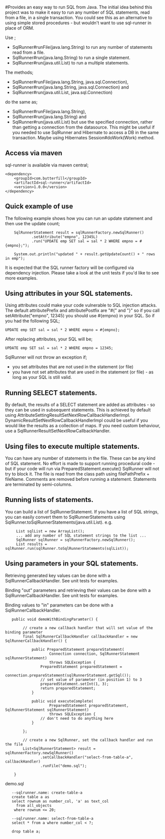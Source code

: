 #Provides an easy way to run SQL from Java.
The initial idea behind this project was to make it easy to run any number of SQL statements, read from a file, in a single transaction. You could see this as an alternative to using simple stored procedures - but wouldn't want to use sql-runner in place of ORM.

Use ;
* SqlRunner#runFile(java.lang.String) to run any number of statements read from a file.
* SqlRunner#run(java.lang.String) to run a single statement.
* SqlRunner#run(java.util.List) to run a multiple statements.
 
The methods;
* SqlRunner#runFile(java.lang.String, java.sql.Connection),
* SqlRunner#run(java.lang.String, java.sql.Connection) and
* SqlRunner#run(java.util.List, java.sql.Connection)

do the same as;
* SqlRunner#runFile(java.lang.String),
* SqlRunner#run(java.lang.String) and
* SqlRunner#run(java.util.List)
but use the specified connection, rather than getting a connection from the datasource. This might be useful if you needed to use SqlRunner and Hibernate to access a DB in the same transaction. Maybe using Hibernates Session#doWork(Work) method.

## Access via maven
sql-runner is available via maven central;
```
<dependency>
    <groupId>com.butterfill</groupId>
    <artifactId>sql-runner</artifactId>
    <version>1.0.0</version>
</dependency>
```

## Quick example of use
The following example shows how you can run an update statement and then use the update count;
```
    SqlRunnerStatement result = sqlRunnerFactory.newSqlRunner()
            .setAttribute("empno", 12345L)
            .run("UPDATE emp SET sal = sal * 2 WHERE empno = #{empno};");

    System.out.println("updated " + result.getUpdateCount() + " rows in emp");
```
It is expected that the SQL runner factory will be configured via dependency injection. 
Please take a look at the unit tests if you'd like to see more examples.

## Using attributes in your SQL statements.
Using attributes could make your code vulnerable to SQL injection attacks. 
The default attributePrefix and attributePostfix are "#{" and "}" so if you call setAttribute("empno", 12345) you should 
use #{empno} in your SQL. So if you had the following SQL;
```
UPDATE emp SET sal = sal * 2 WHERE empno = #{empno};
```
After replacing attributes, your SQL will be;
```
UPDATE emp SET sal = sal * 2 WHERE empno = 12345;
```
SqlRunner will not throw an exception if;
* you set attributes that are not used in the statement (or file)
* you have not set attributes that are used in the statement (or file) - as long as your SQL is still valid.

## Running SELECT statements.
By default, the results of a SELECT statement are added as attributes - so they can be used in subsequent statements. 
This is achieved by default using AttributeSettingResultSetNextRowCallbackHandlerImpl.
DynamicResultSetNextRowCallbackHandlerImpl could be useful if you would like the results as a collection of maps. 
If you need custom behaviour, use a SqlRunnerResultSetNextRowCallbackHandler.

## Using files to execute multiple statements.
You can have any number of statements in the file. These can be any kind of SQL statement. 
No effort is made to support running procedural code - but if your code will run via PreparedStatement.execute() SqlRunner 
will not try to block it. The file is read from the class path using filePathPrefix + fileName. 
Comments are removed before running a statement. Statements are terminated by semi-columns.

## Running lists of statements.
You can build a list of SqlRunnerStatement. 
If you have a list of SQL strings, you can easily convert them to SqlRunnerStatements using 
SqlRunner.toSqlRunnerStatements(java.util.List). e.g.
```
     List sqlList = new ArrayList();
     ... add any number of SQL statement strings to the list ...
     SqlRunner sqlRunner = sqlRunnerFactory.newSqlRunner();
     List results = sqlRunner.run(sqlRunner.toSqlRunnerStatements(sqlList));
```
## Using parameters in your SQL statements.
Retrieving generated key values can be done with a SqlRunnerCallbackHandler. See unit tests for examples. 

Binding "out" parameters and retrieving their values can be done with a SqlRunnerCallbackHandler. See unit tests for examples. 

Binding values to "in" parameters can be done with a SqlRunnerCallbackHandler.
```
   public void demoWithBindingParamter() {

        // create a new callback handler that will set value of the binding parameter
        final SqlRunnerCallbackHandler callbackHandler = new SqlRunnerCallbackHandler() {

            public PreparedStatement prepareStatement(
                    Connection connection, SqlRunnerStatement sqlRunnerStatement)
                    throws SQLException {
                PreparedStatement preparedStatement =
                        connection.prepareStatement(sqlRunnerStatement.getSql());
                // set value of parameter (in position 1) to 3
                preparedStatement.setInt(1, 3);
                return preparedStatement;
            }

            public void executeComplete(
                    PreparedStatement preparedStatement, SqlRunnerStatement sqlRunnerStatement)
                    throws SQLException {
                // don't need to do anything here
            }

        };

        // create a new SqlRunner, set the callback handler and run the file
        List<SqlRunnerStatement> result = sqlRunnerFactory.newSqlRunner()
                .setCallbackHandler("select-from-table-a", callbackHandler)
                .runFile("demo.sql");

    }
```
demo.sql
```
   --sqlrunner.name: create-table-a
   create table a as
   select rownum as number_col, 'a' as text_col
     from all_objects
    where rownum <= 20;

   --sqlrunner.name: select-from-table-a
   select * from a where number_col < ?;

   drop table a;
```
